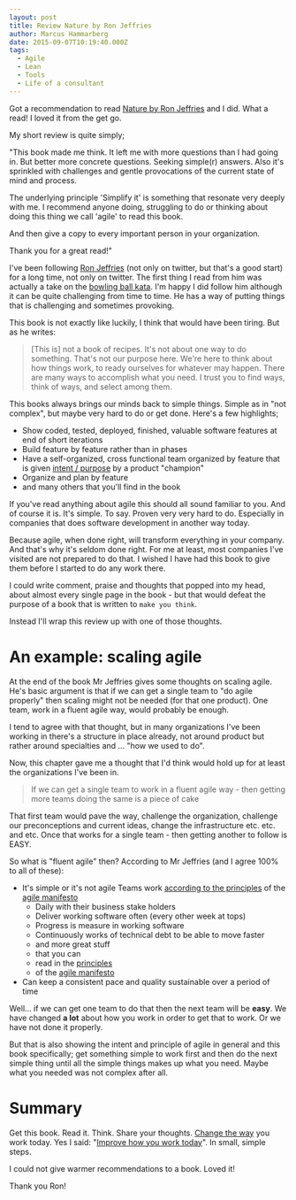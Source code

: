 ```yaml
---
layout: post
title: Review Nature by Ron Jeffries
author: Marcus Hammarberg
date: 2015-09-07T10:19:40.000Z
tags:
  - Agile
  - Lean
  - Tools
  - Life of a consultant
---
```


Got a recommendation to read [Nature by Ron Jeffries](https://pragprog.com/book/rjnsd/the-nature-of-software-development) and I did. What a read! I loved it from the get go.

My short review is quite simply;

"This book made me think. It left me with more questions than I had going in. But better more concrete questions. Seeking simple(r) answers. Also it's sprinkled with challenges and gentle provocations of the current state of mind and process.

The underlying principle 'Simplify it' is something that resonate very deeply with me. I recommend anyone doing, struggling to do or thinking about doing this thing we call 'agile' to read this book.

And then give a copy to every important person in your organization.

Thank you for a great read!"

<!-- excerpt-end -->

I've been following [Ron Jeffries](https://twitter.com/ronjeffries) (not only on twitter, but that's a good start) for a long time, not only on twitter. The first thing I read from him was actually a take on the [bowling ball kata](http://ronjeffries.com/xprog/articles/miningbowling/). I'm happy I did follow him although it can be quite challenging from time to time. He has a way of putting things that is challenging and sometimes provoking.

This book is not exactly like luckily, I think that would have been tiring. But as he writes:

<blockquote>[This is] not a book of recipes. It's not about one way to do something. That's not our purpose here. We're here to think about how things work, to ready ourselves for whatever may happen. There are many ways to accomplish what you need. I trust you to find ways, think of ways, and select among them.</blockquote>

This books always brings our minds back to simple things. Simple as in "not complex", but maybe very hard to do or get done. Here's a few highlights;

* Show coded, tested, deployed, finished, valuable software features at end of short iterations
* Build feature by feature rather than in phases
* Have a self-organized, cross functional team organized by feature that is given [intent / purpose](http://www.marcusoft.net/2014/06/move-information-to-authority-and-not.html) by a product "champion"
* Organize and plan by feature
* and many others that you'll find in the book

If you've read anything about agile this should all sound familiar to you. And of course it is. It's simple. To say. Proven very very hard to do. Especially in companies that does software development in another way today.

Because agile, when done right, will transform everything in your company. And that's why it's seldom done right. For me at least, most companies I've visited are not prepared to do that. I wished I have had this book to give them before I started to do any work there.

I could write comment, praise and thoughts that popped into my head, about almost every single page in the book - but that would defeat the purpose of a book that is written to <code>make you think</code>.

Instead I'll wrap this review up with one of those thoughts.

# An example: scaling agile

At the end of the book Mr Jeffries gives some thoughts on scaling agile. He's basic argument is that if we can get a single team to "do agile properly" then scaling might not be needed (for that one product). One team, work in a fluent agile way, would probably be enough.

I tend to agree with that thought, but in many organizations I've been working in there's a structure in place already, not around product but rather around specialties and ... "how we used to do".

Now, this chapter gave me a thought that I'd think would hold up for at least the organizations I've been in.

<blockquote>If we can get a single team to work in a fluent agile way - then getting more teams doing the same is a piece of cake</blockquote>

That first team would pave the way, challenge the organization, challenge our preconceptions and current ideas, change the infrastructure etc. etc. and etc. Once that works for a single team - then getting another to follow is EASY.

So what is "fluent agile" then? According to Mr Jeffries (and I agree 100% to all of these):

* It's simple or it's not agile
   Teams work [according to the principles](http://agilemanifesto.org/principles.html) of the [agile manifesto](http://agilemanifesto.org/)
  * Daily with their business stake holders
  * Deliver working software often (every other week at tops)
  * Progress is measure in working software
  * Continuously works of technical debt to be able to move faster
  * and more great stuff
  * that you can
  * read in the [principles](http://agilemanifesto.org/principles.html)
  * of the [agile manifesto](http://agilemanifesto.org/)
* Can keep a consistent pace and quality sustainable over a period of time

Well... if we can get one team to do that then the next team will be **easy**. We have changed **a lot** about how you work in order to get that to work. Or we have not done it properly.

But that is also showing the intent and principle of agile in general and this book specifically; get something simple to work first and then do the next simple thing until all the simple things makes up what you need. Maybe what you needed was not complex after all.

# Summary

Get this book.
Read it.
Think. Share your thoughts.
[Change the way](http://www.marcusoft.net/2013/10/YesITalkAboutChange.html) you work today. Yes I said: "[Improve how you work today](http://www.marcusoft.net/2015/01/improving-means-changing.html)". In small, simple steps.

I could not give warmer recommendations to a book. Loved it!

Thank you Ron!
